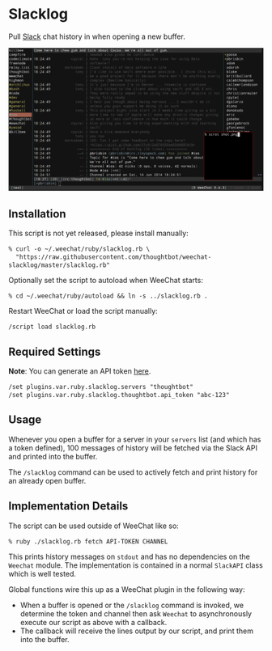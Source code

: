 # Slacklog

Pull [Slack][] chat history in when opening a new buffer.

[slack]: https://slack.com/

![shot](shot.png)

## Installation

This script is not yet released, please install manually:

```
% curl -o ~/.weechat/ruby/slacklog.rb \
  "https://raw.githubusercontent.com/thoughtbot/weechat-slacklog/master/slacklog.rb"
```

Optionally set the script to autoload when WeeChat starts:

```
% cd ~/.weechat/ruby/autoload && ln -s ../slacklog.rb .
```

Restart WeeChat or load the script manually:

```
/script load slacklog.rb
```

## Required Settings

**Note**: You can generate an API token [here][docs].

```
/set plugins.var.ruby.slacklog.servers "thoughtbot"
/set plugins.var.ruby.slacklog.thoughtbot.api_token "abc-123"
```

[docs]: https://api.slack.com#auth

## Usage

Whenever you open a buffer for a server in your `servers` list (and 
which has a token defined), 100 messages of history will be fetched via 
the Slack API and printed into the buffer.

The `/slacklog` command can be used to actively fetch and print history 
for an already open buffer.

## Implementation Details

The script can be used outside of WeeChat like so:

```
% ruby ./slacklog.rb fetch API-TOKEN CHANNEL
```

This prints history messages on `stdout` and has no dependencies on the 
`Weechat` module. The implementation is contained in a normal `SlackAPI` 
class which is well tested.

Global functions wire this up as a WeeChat plugin in the following way:

- When a buffer is opened or the `/slacklog` command is invoked, we 
  determine the token and channel then ask `Weechat` to asynchronously 
  execute our script as above with a callback.
- The callback will receive the lines output by our script, and print 
  them into the buffer.
